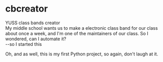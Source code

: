 # cbcreator
YUSS class bands creator  
My middle school wants us to make a electronic class band
for our class about once a week, and I'm one of the maintainers of our class.
So I wondered, can I automate it?  
--so I started this  

Oh, and as well, this is my first Python project, so again, don't laugh at it.
